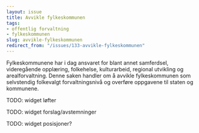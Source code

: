 ```yaml
---
layout: issue
title: Avvikle fylkeskommunen
tags:
- offentlig forvaltning
- fylkeskommunen
slug: avvikle-fylkeskommunen
redirect_from: "/issues/133-avvikle-fylkeskommunen"
---
```


Fylkeskommunene har i dag ansvaret for blant annet samferdsel, videregående opplæring, folkehelse, kulturarbeid, regional utvikling og arealforvaltning. Denne saken handler om å avvikle fylkeskommunen som selvstendig folkevalgt forvaltningsnivå og overføre oppgavene til staten og kommunene.

TODO: widget løfter

TODO: widget forslag/avstemninger

TODO: widget posisjoner?

